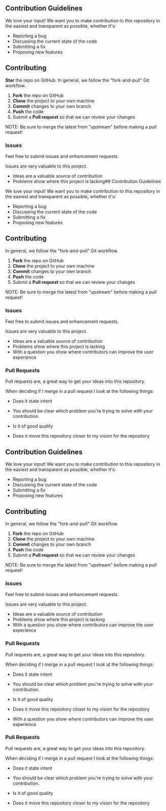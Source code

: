 ## Contribution Guidelines

We love your input! We want you to make contribution to this repository in the easiest and transparent as possible, whether it's:

- Reporting a bug
- Discussing the current state of the code
- Submitting a fix
- Proposing new features

## Contributing

**Star** the repo on GitHub.
In general, we follow the "fork-and-pull" Git workflow.

1.  **Fork** the repo on GitHub
2.  **Clone** the project to your own machine
3.  **Commit** changes to your own branch
4.  **Push** the code
5.  Submit a **Pull request** so that we can review your changes

NOTE: Be sure to merge the latest from "upstream" before making a pull request!

### Issues

Feel free to submit issues and enhancement requests.

Issues are very valuable to this project.

- Ideas are a valuable source of contribution
- Problems show where this project is lacking## Contribution Guidelines

We love your input! We want you to make contribution to this repository in the easiest and transparent as possible, whether it's:

- Reporting a bug
- Discussing the current state of the code
- Submitting a fix
- Proposing new features

## Contributing

In general, we follow the "fork-and-pull" Git workflow.

1.  **Fork** the repo on GitHub
2.  **Clone** the project to your own machine
3.  **Commit** changes to your own branch
4.  **Push** the code
5.  Submit a **Pull request** so that we can review your changes

NOTE: Be sure to merge the latest from "upstream" before making a pull request!

### Issues

Feel free to submit issues and enhancement requests.

Issues are very valuable to this project.

- Ideas are a valuable source of contribution
- Problems show where this project is lacking
- With a question you show where contributors can improve the user experience

### Pull Requests

Pull requests are, a great way to get your ideas into this repository.

When deciding if I merge in a pull request I look at the following things:

- Does it state intent

- You should be clear which problem you're trying to solve with your contribution.

- Is it of good quality

- Does it move this repository closer to my vision for the repository

## Contribution Guidelines

We love your input! We want you to make contribution to this repository in the easiest and transparent as possible, whether it's:

- Reporting a bug
- Discussing the current state of the code
- Submitting a fix
- Proposing new features

## Contributing

In general, we follow the "fork-and-pull" Git workflow.

1.  **Fork** the repo on GitHub
2.  **Clone** the project to your own machine
3.  **Commit** changes to your own branch
4.  **Push** the code
5.  Submit a **Pull request** so that we can review your changes

NOTE: Be sure to merge the latest from "upstream" before making a pull request!

### Issues

Feel free to submit issues and enhancement requests.

Issues are very valuable to this project.

- Ideas are a valuable source of contribution
- Problems show where this project is lacking
- With a question you show where contributors can improve the user experience

### Pull Requests

Pull requests are, a great way to get your ideas into this repository.

When deciding if I merge in a pull request I look at the following things:

- Does it state intent

- You should be clear which problem you're trying to solve with your contribution.

- Is it of good quality

- Does it move this repository closer to my vision for the repository

- With a question you show where contributors can improve the user experience

### Pull Requests

Pull requests are, a great way to get your ideas into this repository.

When deciding if I merge in a pull request I look at the following things:

- Does it state intent

- You should be clear which problem you're trying to solve with your contribution.

- Is it of good quality

- Does it move this repository closer to my vision for the repository
